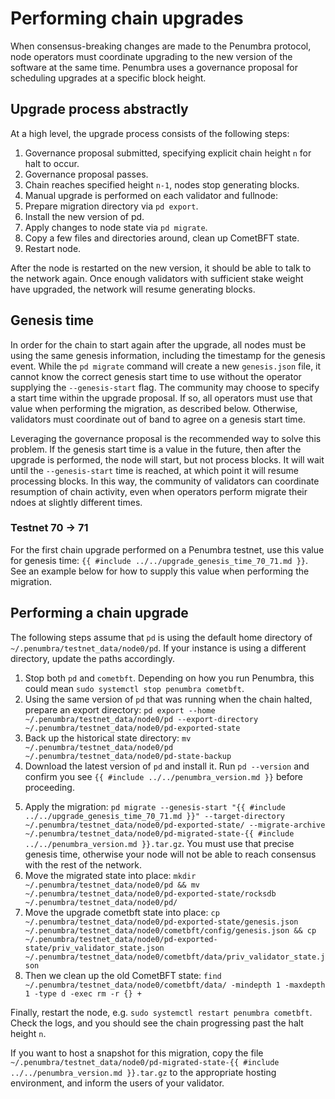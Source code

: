 # Performing chain upgrades

When consensus-breaking changes are made to the Penumbra protocol,
node operators must coordinate upgrading to the new version of the software
at the same time. Penumbra uses a governance proposal for scheduling upgrades
at a specific block height.

## Upgrade process abstractly

At a high level, the upgrade process consists of the following steps:

1. Governance proposal submitted, specifying explicit chain height `n` for halt to occur.
2. Governance proposal passes.
3. Chain reaches specified height `n-1`, nodes stop generating blocks.
4. Manual upgrade is performed on each validator and fullnode:
  1. Prepare migration directory via `pd export`.
  2. Install the new version of pd.
  3. Apply changes to node state via `pd migrate`.
  4. Copy a few files and directories around, clean up CometBFT state.
  5. Restart node.

After the node is restarted on the new version, it should be able to talk to the network again.
Once enough validators with sufficient stake weight have upgraded, the network
will resume generating blocks.

## Genesis time

In order for the chain to start again after the upgrade, all nodes must be using the same genesis information,
including the timestamp for the genesis event. While the `pd migrate` command will create a new `genesis.json` file,
it cannot know the correct genesis start time to use without the operator supplying the `--genesis-start` flag.
The community may choose to specify a start time within the upgrade proposal. If so, all operators must use that value
when performing the migration, as described below. Otherwise, validators must coordinate out of band to agree
on a genesis start time.

Leveraging the governance proposal is the recommended way to solve this problem. If the genesis start time is a value
in the future, then after the upgrade is performed, the node will start, but not process blocks. It will wait
until the `--genesis-start` time is reached, at which point it will resume processing blocks. In this way,
the community of validators can coordinate resumption of chain activity, even when operators perform migrate their ndoes
at slightly different times.

### Testnet 70 -> 71

For the first chain upgrade performed on a Penumbra testnet, use this value for genesis time: `{{ #include ../../upgrade_genesis_time_70_71.md }}`.
See an example below for how to supply this value when performing the migration.

## Performing a chain upgrade

The following steps assume that `pd` is using the default home directory of `~/.penumbra/testnet_data/node0/pd`.
If your instance is using a different directory, update the paths accordingly.

1. Stop both `pd` and `cometbft`. Depending on how you run Penumbra, this could mean `sudo systemctl stop penumbra cometbft`.
2. Using the same version of `pd` that was running when the chain halted, prepare an export directory:
   `pd export --home ~/.penumbra/testnet_data/node0/pd --export-directory ~/.penumbra/testnet_data/node0/pd-exported-state`
3. Back up the historical state directory: `mv ~/.penumbra/testnet_data/node0/pd ~/.penumbra/testnet_data/node0/pd-state-backup`
4. Download the latest version of `pd` and install it. Run `pd --version` and confirm you see `{{ #include ../../penumbra_version.md }}` before proceeding.

<!--
An example log message emitted by `pd migrate` without providing `--genesis-start`:

    pd::upgrade: no genesis time provided, detecting a testing setup now=2023-12-09T00:08:24.225277473Z`

The value after `now=` is what should be copied. In practice, for testnets, Penumbra Labs will advise on a genesis time
and provide that value in the documentation. Or should we just pick a genesis start ahead of time, and use that for all?
-->
5. Apply the migration: `pd migrate --genesis-start "{{ #include ../../upgrade_genesis_time_70_71.md }}" --target-directory ~/.penumbra/testnet_data/node0/pd-exported-state/ --migrate-archive ~/.penumbra/testnet_data/node0/pd-migrated-state-{{ #include ../../penumbra_version.md }}.tar.gz`.
   You must use that precise genesis time, otherwise your node will not be able to reach consensus with the rest of the network.
6. Move the migrated state into place: `mkdir ~/.penumbra/testnet_data/node0/pd && mv ~/.penumbra/testnet_data/node0/pd-exported-state/rocksdb ~/.penumbra/testnet_data/node0/pd/`
7. Move the upgrade cometbft state into place: `cp ~/.penumbra/testnet_data/node0/pd-exported-state/genesis.json ~/.penumbra/testnet_data/node0/cometbft/config/genesis.json
   && cp ~/.penumbra/testnet_data/node0/pd-exported-state/priv_validator_state.json ~/.penumbra/testnet_data/node0/cometbft/data/priv_validator_state.json`
8. Then we clean up the old CometBFT state: `find ~/.penumbra/testnet_data/node0/cometbft/data/ -mindepth 1 -maxdepth 1 -type d -exec rm -r {} +`

Finally, restart the node, e.g. `sudo systemctl restart penumbra cometbft`. Check the logs, and you should see the chain progressing
past the halt height `n`.

If you want to host a snapshot for this migration, copy the file
`~/.penumbra/testnet_data/node0/pd-migrated-state-{{ #include ../../penumbra_version.md }}.tar.gz` to the appropriate hosting environment,
and inform the users of your validator.

